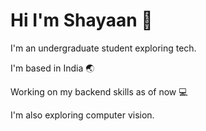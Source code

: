 <h1> Hi I'm Shayaan 👋</h1>

<p>I'm an undergraduate student exploring tech.</p>

<p>I'm based in India 🌏</p>

<p>Working on my backend skills as of now 💻</p>

<p>I'm also exploring computer vision.</p>
